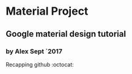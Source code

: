 # Material Project
## Google material design tutorial
### by Alex Sept `2017

Recapping  github :octocat:
